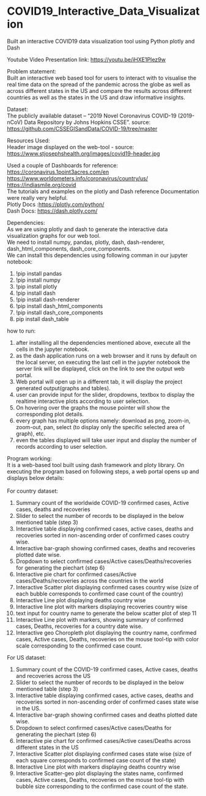 # COVID19_Interactive_Data_Visualization
Built an interactive COVID19 data visualization tool using Python plotly and Dash<br/>

Youtube Video Presentation link: https://youtu.be/iHXE1PIez9w <br/>

Problem statement:<br/>
Built an interactive web based tool for users to interact with to visualise the real time data on the spread of the pandemic across the globe as well as across different states in the US
and compare the results across different countries as well as the states in the US and draw informative insights.

Dataset:<br/>
The publicly available dataset – “2019 Novel Coronavirus COVID-19 (2019-nCoV) Data Repository by Johns Hopkins CSSE”. 
source: https://github.com/CSSEGISandData/COVID-19/tree/master


Resources Used:<br/>
Header image displayed on the web-tool - source: https://www.stjosephshealth.org/images/covid19-header.jpg

Used a couple of Dashboards for reference:<br/>
https://coronavirus.1point3acres.com/en<br/>
https://www.worldometers.info/coronavirus/country/us/<br/>
https://indiasmile.org/covid<br/>
The tutorials and examples on the plotly and Dash reference Documentation were really very helpful.<br/>
Plotly Docs :https://plotly.com/python/<br/>
Dash Docs: https://dash.plotly.com/<br/>


Dependencies:<br/>
As we are using plotly and dash to generate the interactive data visualization graphs for our web tool.<br/>
We need to install numpy, pandas, plotly, dash, dash-renderer, dash_html_components, dash_core_components.<br/>
We can install this dependencies using following comman in our jupyter notebook:<br/>

1) !pip install pandas
2) !pip install numpy
3) !pip install plotly
4) !pip install dash
5) !pip install dash-renderer
6) !pip install dash_html_components
7) !pip install dash_core_components
8) pip install dash_table


how to run:<br/>
1) after installing all the dependencies mentioned above, execute all the cells in the jupyter notebook.
2) as the dash application runs on a web browser and it runs by default on the local server,
on executing the last cell in the jupyter notebook the server link will be displayed, click on the link to see the output web portal.
3) Web portal will open up in a different tab, it will display the project generated output(graphs and tables).
4) user can provide input for the slider, dropdowns, textbox to display the realtime interactive plots according to user selection.
6) On hovering over the graphs the mouse pointer will show the corresponding plot details.
5) every graph has multiple options namely:
 download as png, zoom-in, zoom-out, pan, select (to display only the specific selected area of graph), etc.
7) even the tables displayed will take user input and display the number of records according to user selection.


Program working:<br/>
It is a web-based tool built using dash framework and ploty library. On executing the program based on following steps, a web portal opens up and displays below details:<br/><br/>
For country dataset:<br/>
1) Summary count of the worldwide COVID-19 confirmed cases, Active cases, deaths and recoveries
2) Slider to select the number of records to be displayed in the below mentioned table (step 3)
3) Interactive table displaying confirmed cases, active cases, deaths and recoveries 
	sorted in non-ascending order of confirmed cases coutry wise.
4) Interactive bar-graph showing confirmed cases, deaths and recoveries plotted date wise.
5) Dropdown to select confirmed cases/Active cases/Deaths/recoveries for generating the piechart (step 6)
6) Interactive pie chart for confirmed cases/Active cases/Deaths/recoveries across the countries in the world
7) Interactive Scatter plot displaying confirmed cases country wise (size of each bubble corresponds to confirmed case count of the country)
8) Interactive Line plot displaying deaths country wise
9) Interactive line plot with markers displaying recoveries country wise
10) text input for country name to generate the below scatter plot of step 11
11) Interactive Line plot with markers, showing summary of confirmed cases, Deaths, recoveries for a country date wise.
12) Interactive geo Choropleth plot displaying the country name, confirmed cases, Active cases, Deaths, recoveries on the mouse tool-tip
	with color scale corresponding to the confirmed case count.

For US dataset:<br/>
1) Summary count of the COVID-19 confirmed cases, Active cases, deaths and recoveries across the US
2) Slider to select the number of records to be displayed in the below mentioned table (step 3)
3) Interactive table displaying confirmed cases, active cases, deaths and recoveries 
	sorted in non-ascending order of confirmed cases state wise in the US.
4) Interactive bar-graph showing confirmed cases and deaths plotted date wise.
5) Dropdown to select confirmed cases/Active cases/Deaths for generating the piechart (step 6)
6) Interactive pie chart for confirmed cases/Active cases/Deaths across different states in the US
7) Interactive Scatter plot displaying confirmed cases state wise (size of each square corresponds to confirmed case count of the state)
8) Interactive Line plot with markers displaying deaths country wise
9) Interactive Scatter-geo plot displaying the states name, confirmed cases, Active cases, Deaths, recoveries on the mouse tool-tip
	with bubble size corresponding to the confirmed case count of the state.
